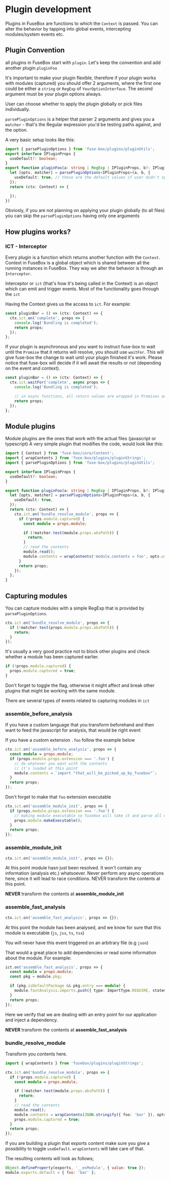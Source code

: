 # Plugin development

Plugins in FuseBox are functions to which the `Context` is passed. You can alter the behavior by tapping into global
events, intercepting modules/system events etc.

## Plugin Convention

all plugins in FuseBox start with `plugin`. Let's keep the convention and add another plugin `pluginFoo`

It's important to make your plugin flexible, therefore if your plugin works with modules (captured) you should offer 2
arguments, where the first one could be either a `string` or `RegExp` of `YourOptionInterface`. The second argument must
be your plugin options always.

User can choose whether to apply the plugin globally or pick files individually.

`parsePluginOptions` is a helper that parser 2 arguments and gives you a `matcher` - that's the Regular expression you'd
be testing paths against, and the option.

A very basic setup looks like this:

```ts
import { parsePluginOptions } from 'fuse-box/plugins/pluginUtils';
export interface IPluginProps {
  useDefault?: boolean;
}
export function pluginFoo(a: string | RegExp | IPluginProps, b?: IPluginProps) {
  let [opts, matcher] = parsePluginOptions<IPluginProps>(a, b, {
    useDefault: true, // those are the default values if user didn't specifiy any
  });
  return (ctx: Context) => {

  });
})
```

Obviosly, if you are not planning on applying your plugin globally (to all files) you can skip the `parsePluginOptions`
having only one arguments

## How plugins works?

### ICT - Interceptor

Every plugin is a function which returns another function with the `Context`. Context in FuseBox is a global object
which is shared between all the running instances in FuseBox. They way we alter the behavior is through an
`Interceptor`.

Interceptor or `ict` (that's how it's being called in the Context) is an object which can emit and trigger events. Most
of the functionality goes through the `ict`

Having the Context gives us the access to `ict`. For example:

```ts
const pluginBar = () => (ctx: Context) => {
  ctx.ict.on('complete', props => {
    console.log('Bundling is completed');
    return props;
  });
};
```

If your plugin is asynchronous and you want to instruct fuse-box to wait until the `Promise` that it returns will
resolve, you should use `waitFor`. This will give fuse-box the change to wait until your plugin finished it's work.
Please notice that fuse-box will decide if it will await the results or not (depending on the event and context).

```ts
const pluginBar = () => (ctx: Context) => {
  ctx.ict.waitFor('complete', async props => {
    console.log('Bundling is completed');

    // in async functions, all return values are wrapped in Promises automatically
    return props;
  });
};
```

## Module plugins

Module plugins are the ones that work with the actual files (javascript or typescript) A very simple plugin that
modifies the code, would look like this:

```ts
import { Context } from 'fuse-box/core/Context';
import { wrapContents } from 'fuse-box/plugins/pluginStrings';
import { parsePluginOptions } from 'fuse-box/plugins/pluginUtils';

export interface IPluginProps {
  useDefault?: boolean;
}

export function pluginFoo(a: string | RegExp | IPluginProps, b?: IPluginProps) {
  let [opts, matcher] = parsePluginOptions<IPluginProps>(a, b, {
    useDefault: true,
  });
  return (ctx: Context) => {
    ctx.ict.on('bundle_resolve_module', props => {
      if (!props.module.captured) {
        const module = props.module;

        if (!matcher.test(module.props.absPath)) {
          return;
        }
        // read the contents
        module.read();
        module.contents = wrapContents('module.contents = foo', opts.useDefault);
      }
      return props;
    });
  };
}
```

## Capturing modules

You can capture modules with a simple RegExp that is provided by `parsePluginOptions`.

```ts
ctx.ict.on('bundle_resolve_module', props => {
  if (!matcher.test(props.module.props.absPath)) {
    return;
  }
});
```

It's usually a very good practice not to block other plugins and check whether a module has been captured earlier.

```ts
if (!props.module.captured) {
  props.module.captured = true;
}
```

Don't forget to toggle the flag, otherwise it might affect and break other plugins that might be working with the same
module.

There are several types of events related to capturing modules in `ict`

### assemble_before_analysis

If you have a custom language that you transform beforehand and then want to feed the javascript for analysis, that
would be right event

If you have a custom extension `.foo` follow the example below

```ts
ctx.ict.on('assemble_before_analysis', props => {
  const module = props.module;
  if (props.module.props.extension === '.foo') {
    // do whatever you want with the contents
    // it's loaded at this point
    module.contents = `import "that_will_be_picked_up_by_fusebox"`;
  }
  return props;
});
```

Don't forget to make that `foo` extension executable

```ts
ctx.ict.on('assemble_module_init', props => {
  if (props.module.props.extension === '.foo') {
    // making module executable so fusebox will take it and parse all dependencies later on
    props.module.makeExecutable();
  }
  return props;
});
```

### assemble_module_init

```ts
ctx.ict.on('assemble_module_init', props => {});
```

At this point module hasn just been resolved. It won't contain any information (analysis etc.) whatsoever. Never perform
any async operations here, since it will lead to race conditions. NEVER transform the contents at this point.

**NEVER** transform the contents at **assemble_module_init**

### assemble_fast_analysis

```ts
ctx.ict.on('assemble_fast_analysis', props => {});
```

At this point the module has been analysed, and we know for sure that this module is executable (`js`, `jsx`, `ts`,
`tsx`)

You will never have this event triggered on an arbitrary file (e.g `json`)

That would a great place to add dependencies or read some information about the module. For example:

```ts
ict.on('assemble_fast_analysis', props => {
  const module = props.module;
  const pkg = module.pkg;

  if (pkg.isDefaultPackage && pkg.entry === module) {
    module.fastAnalysis.imports.push({ type: ImportType.REQUIRE, statement: 'fuse-box-hot-reload' });
  }
  return props;
});
```

Here we verify that we are dealing with an entry point for our application and inject a dependency.

**NEVER** transform the contents at **assemble_fast_analysis**

### bundle_resolve_module

Transform you contents here.

```ts
import { wrapContents } from 'fusebox/plugins/pluginStrings';

ctx.ict.on('bundle_resolve_module', props => {
  if (!props.module.captured) {
    const module = props.module;

    if (!matcher.test(module.props.absPath)) {
      return;
    }
    // read the contents
    module.read();
    module.contents = wrapContents(JSON.stringify({ foo: 'bar' }), opts.useDefault);
    props.module.captured = true;
  }
  return props;
});
```

If you are building a plugin that exports content make sure you give a possibility to toggle `useDefault`. `wrapContents`
will take care of that.

The resulting contents will look as follows;

```js
Object.defineProperty(exports, '__esModule', { value: true });
module.exports.default = { foo: 'bar' };
```
